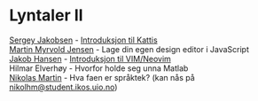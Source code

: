 # Lyntaler II

[Sergey Jakobsen](https://github.com/sergiosja) - [Introduksjon til Kattis](open.kattis.com) \
[Martin Myrvold Jensen](https://github.com/martinmjensen) - Lage din egen design editor i JavaScript \
[Jakob Hansen](https://github.com/jakobkhansen) - [Introduksjon til VIM/Neovim](https://github.com/jakobkhansen/VimTalk) \
Hilmar Elverhøy - Hvorfor holde seg unna Matlab \
[Nikolas Martin](https://github.com/nikolhm) - Hva faen er språktek? (kan nås på nikolhm@student.ikos.uio.no)
